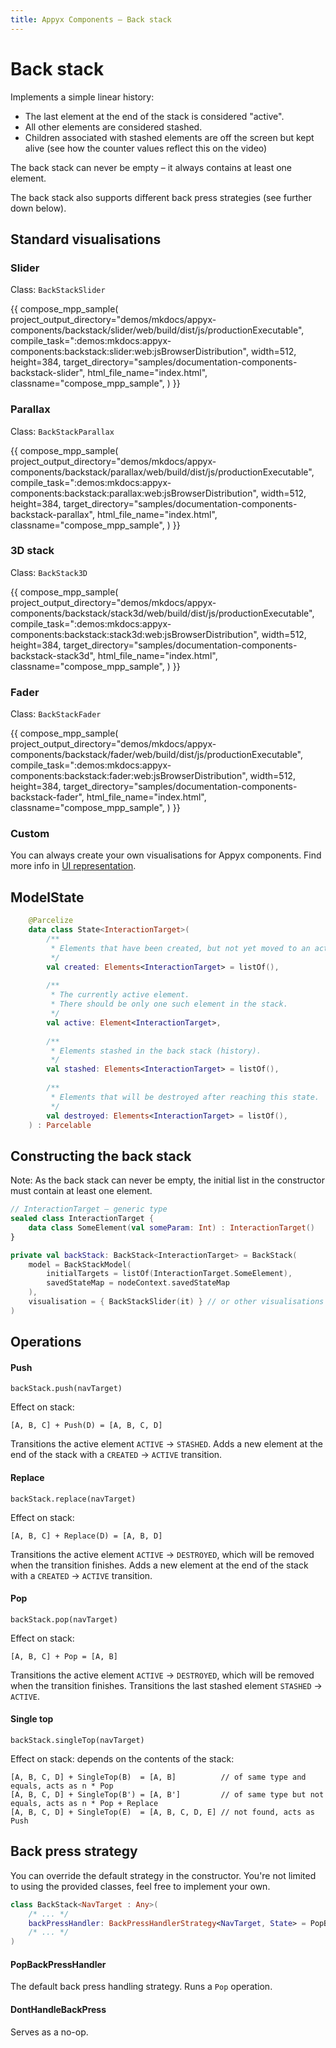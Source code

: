 ```yaml
---
title: Appyx Components – Back stack
---
```


# Back stack

Implements a simple linear history:

- The last element at the end of the stack is considered "active".
- All other elements are considered stashed.
- Children associated with stashed elements are off the screen but kept alive (see how the counter values reflect this on the video)

The back stack can never be empty – it always contains at least one element.

The back stack also supports different back press strategies (see further down below).


## Standard visualisations

### Slider

Class: `BackStackSlider`

{{
    compose_mpp_sample(
        project_output_directory="demos/mkdocs/appyx-components/backstack/slider/web/build/dist/js/productionExecutable",
        compile_task=":demos:mkdocs:appyx-components:backstack:slider:web:jsBrowserDistribution",
        width=512,
        height=384,
        target_directory="samples/documentation-components-backstack-slider",
        html_file_name="index.html",
        classname="compose_mpp_sample",
    )
}}

### Parallax

Class: `BackStackParallax`

{{
    compose_mpp_sample(
        project_output_directory="demos/mkdocs/appyx-components/backstack/parallax/web/build/dist/js/productionExecutable",
        compile_task=":demos:mkdocs:appyx-components:backstack:parallax:web:jsBrowserDistribution",
        width=512,
        height=384,
        target_directory="samples/documentation-components-backstack-parallax",
        html_file_name="index.html",
        classname="compose_mpp_sample",
    )
}}

### 3D stack

Class: `BackStack3D`

{{
    compose_mpp_sample(
        project_output_directory="demos/mkdocs/appyx-components/backstack/stack3d/web/build/dist/js/productionExecutable",
        compile_task=":demos:mkdocs:appyx-components:backstack:stack3d:web:jsBrowserDistribution",
        width=512,
        height=384,
        target_directory="samples/documentation-components-backstack-stack3d",
        html_file_name="index.html",
        classname="compose_mpp_sample",
    )
}}

### Fader

Class: `BackStackFader`

{{
    compose_mpp_sample(
        project_output_directory="demos/mkdocs/appyx-components/backstack/fader/web/build/dist/js/productionExecutable",
        compile_task=":demos:mkdocs:appyx-components:backstack:fader:web:jsBrowserDistribution",
        width=512,
        height=384,
        target_directory="samples/documentation-components-backstack-fader",
        html_file_name="index.html",
        classname="compose_mpp_sample",
    )
}}

### Custom

You can always create your own visualisations for Appyx components. Find more info in [UI representation](../interactions/ui-representation.md).



## ModelState

```kotlin
    @Parcelize
    data class State<InteractionTarget>(
        /**
         * Elements that have been created, but not yet moved to an active state
         */
        val created: Elements<InteractionTarget> = listOf(),
    
        /**
         * The currently active element.
         * There should be only one such element in the stack.
         */
        val active: Element<InteractionTarget>,
    
        /**
         * Elements stashed in the back stack (history).
         */
        val stashed: Elements<InteractionTarget> = listOf(),
    
        /**
         * Elements that will be destroyed after reaching this state.
         */
        val destroyed: Elements<InteractionTarget> = listOf(),
    ) : Parcelable
```

## Constructing the back stack

Note: As the back stack can never be empty, the initial list in the constructor must contain at 
least one element.

```kotlin
// InteractionTarget – generic type
sealed class InteractionTarget {
    data class SomeElement(val someParam: Int) : InteractionTarget()
}

private val backStack: BackStack<InteractionTarget> = BackStack(
    model = BackStackModel(
        initialTargets = listOf(InteractionTarget.SomeElement),
        savedStateMap = nodeContext.savedStateMap
    ),
    visualisation = { BackStackSlider(it) } // or other visualisations 
)
```

## Operations

#### Push

`backStack.push(navTarget)`

Effect on stack:
```
[A, B, C] + Push(D) = [A, B, C, D]
```

Transitions the active element `ACTIVE` -> `STASHED`.
Adds a new element at the end of the stack with a `CREATED` -> `ACTIVE` transition.


#### Replace

`backStack.replace(navTarget)`

Effect on stack:
```
[A, B, C] + Replace(D) = [A, B, D]
```

Transitions the active element `ACTIVE` -> `DESTROYED`, which will be removed when the transition finishes.
Adds a new element at the end of the stack with a `CREATED` -> `ACTIVE` transition.


#### Pop

`backStack.pop(navTarget)`

Effect on stack:
```
[A, B, C] + Pop = [A, B]
```

Transitions the active element `ACTIVE` -> `DESTROYED`, which will be removed when the transition finishes.
Transitions the last stashed element `STASHED` -> `ACTIVE`.


#### Single top

`backStack.singleTop(navTarget)`

Effect on stack: depends on the contents of the stack:

```
[A, B, C, D] + SingleTop(B)  = [A, B]          // of same type and equals, acts as n * Pop
[A, B, C, D] + SingleTop(B') = [A, B']         // of same type but not equals, acts as n * Pop + Replace
[A, B, C, D] + SingleTop(E)  = [A, B, C, D, E] // not found, acts as Push
```


## Back press strategy

You can override the default strategy in the constructor. You're not limited to using the provided classes, feel free to implement your own.

```kotlin
class BackStack<NavTarget : Any>(
    /* ... */
    backPressHandler: BackPressHandlerStrategy<NavTarget, State> = PopBackPressHandler(),
    /* ... */
) 
```

#### PopBackPressHandler

The default back press handling strategy. Runs a `Pop` operation.

#### DontHandleBackPress

Serves as a no-op.

